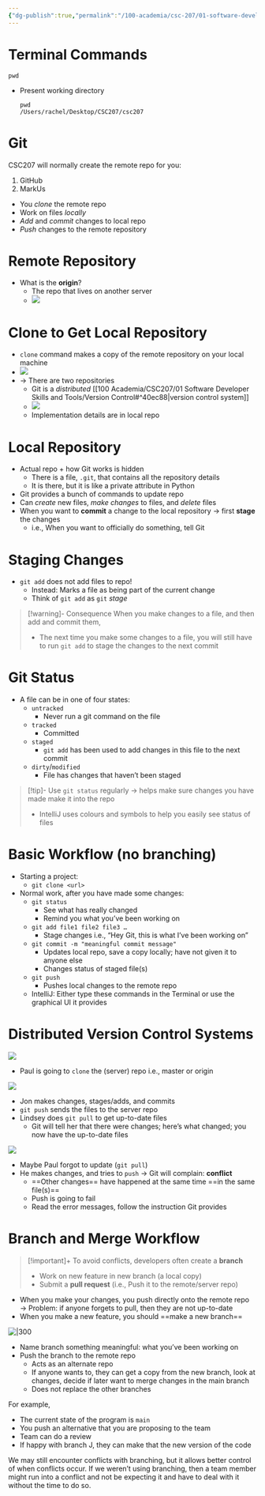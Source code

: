 ```yaml
---
{"dg-publish":true,"permalink":"/100-academia/csc-207/01-software-developer-skills-and-tools/git/","tags":["#lecture","#note","university"],"created":"2024-09-05T10:16:12.000-07:00","updated":"2024-10-30T17:51:50.001-07:00"}
---
```



# Terminal Commands

`pwd`
- Present working directory

    ```
    pwd
    /Users/rachel/Desktop/CSC207/csc207
    ```

# Git

CSC207 will normally create the remote repo for you:
1. GitHub
2. MarkUs

- You *clone* the remote repo
- Work on files *locally*
- *Add* and *commit* changes to local repo
- *Push* changes to the remote repository

# Remote Repository

- What is the **origin**?
    - The repo that lives on another server
    - ![](https://i.imgur.com/4jRmMRO.png)

# Clone to Get Local Repository

- `clone` command makes a copy of the remote repository on your local machine
- ![](https://i.imgur.com/Qf2LOBT.png)
- → There are two repositories
    - Git is a *distributed* [[100 Academia/CSC207/01 Software Developer Skills and Tools/Version Control#^40ec88\|version control system]]
    - ![](https://i.imgur.com/k4J4Npp.png)
    - Implementation details are in local repo

# Local Repository

- Actual repo + how Git works is hidden
    - There is a file, `.git`, that contains all the repository details
    - It is there, but it is like a private attribute in Python
- Git provides a bunch of commands to update repo
- Can *create* new files, *make changes* to files, and *delete* files
- When you want to **commit** a change to the local repository → first **stage** the changes
    - i.e., When you want to officially do something, tell Git

# Staging Changes

- `git add` does not add files to repo!
    - Instead: Marks a file as being part of the current change
    - Think of `git add` as `git` *stage*

> [!warning]- Consequence
> When you make changes to a file, and then add and commit them,
> - The next time you make some changes to a file, you will still have to run `git add` to stage the changes to the next commit

# Git Status

- A file can be in one of four states:
    - `untracked`
        - Never run a git command on the file
    - `tracked`
        - Committed
    - `staged`
        - `git add` has been used to add changes in this file to the next commit
    - `dirty`/`modified`
        - File has changes that haven’t been staged

> [!tip]- Use `git status` regularly → helps make sure changes you have made make it into the repo
> - IntelliJ uses colours and symbols to help you easily see status of files

# Basic Workflow (no branching)

- Starting a project:
    - `git clone <url>`
- Normal work, after you have made some changes:
    - `git status`
        - See what has really changed
        - Remind you what you’ve been working on
    - `git add file1 file2 file3 …`
        - Stage changes i.e., “Hey Git, this is what I’ve been working on”
    - `git commit -m "meaningful commit message"`
        - Updates local repo, save a copy locally; have not given it to anyone else
        - Changes status of staged file(s)
    - `git push`
        - Pushes local changes to the remote repo
    - IntelliJ: Either type these commands in the Terminal or use the graphical UI it provides

# Distributed Version Control Systems

![](https://i.imgur.com/DwrbuJh.png)

- Paul is going to `clone` the (server) repo i.e., master or origin

![](https://i.imgur.com/zZjApuz.png)

- Jon makes changes, stages/adds, and commits
- `git push` sends the files to the server repo
- Lindsey does `git pull` to get up-to-date files
    - Git will tell her that there were changes; here’s what changed; you now have the up-to-date files

![](https://i.imgur.com/74cH6F7.png)

- Maybe Paul forgot to update (`git pull`)
- He makes changes, and tries to `push` → Git will complain: **conflict**
    - ==Other changes== have happened at the same time ==in the same file(s)==
    - Push is going to fail
    - Read the error messages, follow the instruction Git provides

# Branch and Merge Workflow

> [!important]+ To avoid conflicts, developers often create a **branch**
> - Work on new feature in new branch (a local copy)
> - Submit a **pull request** (i.e., Push it to the remote/server repo)

- When you make your changes, you push directly onto the remote repo → Problem: if anyone forgets to pull, then they are not up-to-date
- When you make a new feature, you should ==make a new branch==

![|300](https://i.imgur.com/5ooRjcA.png)

- Name branch something meaningful: what you’ve been working on
- Push the branch to the remote repo
    - Acts as an alternate repo
    - If anyone wants to, they can get a copy from the new branch, look at changes, decide if later want to merge changes in the main branch
    - Does not replace the other branches

For example,
- The current state of the program is `main`
- You push an alternative that you are proposing to the team
- Team can do a review
- If happy with branch J, they can make that the new version of the code

We may still encounter conflicts with branching, but it allows better control of when conflicts occur. If we weren’t using branching, then a team member might run into a conflict and not be expecting it and have to deal with it without the time to do so.